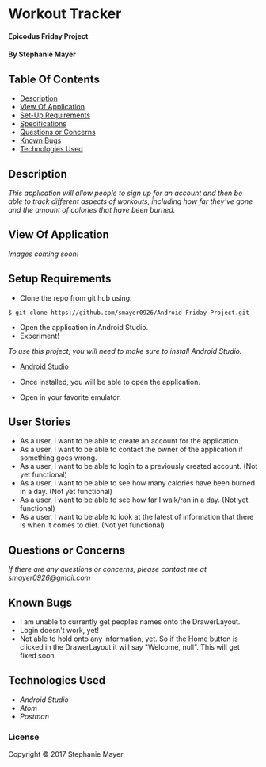 # Workout Tracker

#### Epicodus Friday Project

#### By Stephanie Mayer

## Table Of Contents

* [Description](#description)
* [View Of Application](#view-of-application)
* [Set-Up Requirements](#setup-requirements)
* [Specifications](#specifications)
* [Questions or Concerns](#questions-or-concerns)
* [Known Bugs](#known-bugs)
* [Technologies Used](#technologies-used)

## Description

_This application will allow people to sign up for an account and then be able to track different aspects of workouts, including how far they've gone and the amount of calories that have been burned._


## View Of Application
_Images coming soon!_


## Setup Requirements
* Clone the repo from git hub using:
````
$ git clone https://github.com/smayer0926/Android-Friday-Project.git
````
* Open the application in Android Studio.
* Experiment!

_To use this project, you will need to make sure to install Android Studio._
* [Android Studio](https://developer.android.com/studio/index.html)
* Once installed, you will be able to open the application.

* Open in your favorite emulator.

## User Stories
* As a user, I want to be able to create an account for the application.
* As a user, I want to be able to contact the owner of the application if something goes wrong.
* As a user, I want to be able to login to a previously created account. (Not yet functional)
* As a user, I want to be able to see how many calories have been burned in a day. (Not yet functional)
* As a user, I want to be able to see how far I walk/ran in a day. (Not yet functional)
* As a user, I want to be able to look at the latest of information that there is when it comes to diet. (Not yet functional)


## Questions or Concerns ##
_If there are any questions or concerns, please contact me at smayer0926@gmail.com_

## Known Bugs
* I am unable to currently get peoples names onto the DrawerLayout.
* Login doesn't work, yet!
* Not able to hold onto any information, yet. So if the Home button is clicked in the DrawerLayout it will say "Welcome, null". This will get fixed soon.


## Technologies Used

* _Android Studio_
* _Atom_
* _Postman_



### License

Copyright &copy; 2017 Stephanie Mayer
